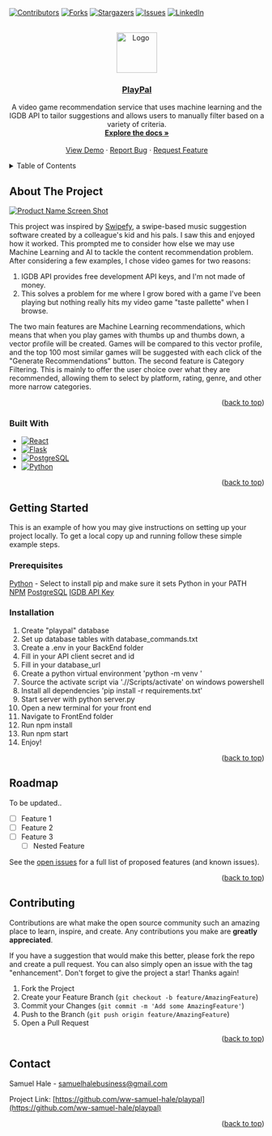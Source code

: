 <!-- Improved compatibility of back to top link: See: https://github.com/othneildrew/Best-README-Template/pull/73 -->
<a name="readme-top"></a>
<!--
*** Thanks for checking out the Best-README-Template. If you have a suggestion
*** that would make this better, please fork the repo and create a pull request
*** or simply open an issue with the tag "enhancement".
*** Don't forget to give the project a star!
*** Thanks again! Now go create something AMAZING! :D
-->



<!-- PROJECT SHIELDS -->
<!--
*** I'm using markdown "reference style" links for readability.
*** Reference links are enclosed in brackets [ ] instead of parentheses ( ).
*** See the bottom of this document for the declaration of the reference variables
*** for contributors-url, forks-url, etc. This is an optional, concise syntax you may use.
*** https://www.markdownguide.org/basic-syntax/#reference-style-links
-->
[![Contributors][contributors-shield]][contributors-url]
[![Forks][forks-shield]][forks-url]
[![Stargazers][stars-shield]][stars-url]
[![Issues][issues-shield]][issues-url]
[![LinkedIn][linkedin-shield]][linkedin-url]



<!-- PROJECT LOGO -->
<br />
<div align="center">
  <a href="https://github.com/ww-samuel-hale/playpal">
    <img src="images/favicon.png" alt="Logo" width="80" height="80">
  </a>

<h3 align="center"><a href="https://playpal-jwmk.onrender.com">PlayPal</a></h3>


  <p align="center">
    A video game recommendation service that uses machine learning and the IGDB API to tailor suggestions and allows users to manually filter based on a variety of criteria. 
    <br />
    <a href="https://github.com/ww-samuel-hale/playpal"><strong>Explore the docs »</strong></a>
    <br />
    <br />
    <a href="https://github.com/ww-samuel-hale/playpal">View Demo</a>
    ·
    <a href="https://github.com/ww-samuel-hale/playpal/issues/new?labels=bug&template=bug-report---.md">Report Bug</a>
    ·
    <a href="https://github.com/ww-samuel-hale/playpal/issues/new?labels=enhancement&template=feature-request---.md">Request Feature</a>
  </p>
</div>



<!-- TABLE OF CONTENTS -->
<details>
  <summary>Table of Contents</summary>
  <ol>
    <li>
      <a href="#about-the-project">About The Project</a>
      <ul>
        <li><a href="#built-with">Built With</a></li>
      </ul>
    </li>
    <li>
      <a href="#getting-started">Getting Started</a>
      <ul>
        <li><a href="#prerequisites">Prerequisites</a></li>
        <li><a href="#installation">Installation</a></li>
      </ul>
    </li>
    <li><a href="#roadmap">Roadmap</a></li>
    <li><a href="#contributing">Contributing</a></li>
    <li><a href="#contact">Contact</a></li>
  </ol>
</details>



<!-- ABOUT THE PROJECT -->
## About The Project

[![Product Name Screen Shot][product-screenshot]]((https://imgur.com/a/WdbsayJ))

This project was inspired by [Swipefy](https://apps.apple.com/us/app/swipefy-for-spotify/id6449814769), a swipe-based music suggestion software created by a colleague's kid and his pals. I saw this and enjoyed how it worked. This prompted me to consider how else we may use Machine Learning and AI to tackle the content recommendation problem. After considering a few examples, I chose video games for two reasons:
1) IGDB API provides free development API keys, and I'm not made of money.
2) This solves a problem for me where I grow bored with a game I've been playing but nothing really hits my video game "taste pallette" when I browse.

The two main features are Machine Learning recommendations, which means that when you play games with thumbs up and thumbs down, a vector profile will be created. Games will be compared to this vector profile, and the top 100 most similar games will be suggested with each click of the "Generate Recommendations" button. The second feature is Category Filtering. This is mainly to offer the user choice over what they are recommended, allowing them to select by platform, rating, genre, and other more narrow categories.
<p align="right">(<a href="#readme-top">back to top</a>)</p>



### Built With

* [![React][React.js]][React-url]
* [![Flask][Python Flask]][Python-url]
* [![PostgreSQL][PostgresImg]][Postgres-url]
* [![Python][PythonImg]][Python-link]

<p align="right">(<a href="#readme-top">back to top</a>)</p>



<!-- GETTING STARTED -->
## Getting Started

This is an example of how you may give instructions on setting up your project locally.
To get a local copy up and running follow these simple example steps.

### Prerequisites

[Python](https://www.python.org/downloads/) - Select to install pip and make sure it sets Python in your PATH
[NPM](https://docs.npmjs.com/downloading-and-installing-node-js-and-npm)
[PostgreSQL](https://www.postgresql.org/download/)
[IGDB API Key](https://api-docs.igdb.com/#getting-started)

### Installation

1. Create "playpal" database
2. Set up database tables with database_commands.txt
3. Create a .env in your BackEnd folder
4. Fill in your API client secret and id
5. Fill in your database_url
6. Create a python virtual environment 'python -m venv <virtual environment name>'
7. Source the activate script via './<venvname>/Scripts/activate' on windows powershell
8. Install all dependencies 'pip install -r requirements.txt'
9. Start server with python server.py
10. Open a new terminal for your front end
11. Navigate to FrontEnd folder
12. Run npm install
13. Run npm start
14. Enjoy!

<p align="right">(<a href="#readme-top">back to top</a>)</p>

<!-- ROADMAP -->
## Roadmap

To be updated..

- [ ] Feature 1
- [ ] Feature 2
- [ ] Feature 3
    - [ ] Nested Feature

See the [open issues](https://github.com/ww-samuel-hale/playpal/issues) for a full list of proposed features (and known issues).

<p align="right">(<a href="#readme-top">back to top</a>)</p>



<!-- CONTRIBUTING -->
## Contributing

Contributions are what make the open source community such an amazing place to learn, inspire, and create. Any contributions you make are **greatly appreciated**.

If you have a suggestion that would make this better, please fork the repo and create a pull request. You can also simply open an issue with the tag "enhancement".
Don't forget to give the project a star! Thanks again!

1. Fork the Project
2. Create your Feature Branch (`git checkout -b feature/AmazingFeature`)
3. Commit your Changes (`git commit -m 'Add some AmazingFeature'`)
4. Push to the Branch (`git push origin feature/AmazingFeature`)
5. Open a Pull Request

<p align="right">(<a href="#readme-top">back to top</a>)</p>

<!-- CONTACT -->
## Contact

Samuel Hale - samuelhalebusiness@gmail.com

Project Link: [https://github.com/ww-samuel-hale/playpal](https://github.com/ww-samuel-hale/playpal)

<p align="right">(<a href="#readme-top">back to top</a>)</p>

<!-- MARKDOWN LINKS & IMAGES -->
<!-- https://www.markdownguide.org/basic-syntax/#reference-style-links -->
[contributors-shield]: https://img.shields.io/github/contributors/ww-samuel-hale/playpal.svg?style=for-the-badge
[contributors-url]: https://github.com/ww-samuel-hale/playpal/graphs/contributors
[forks-shield]: https://img.shields.io/github/forks/ww-samuel-hale/playpal.svg?style=for-the-badge
[forks-url]: https://github.com/ww-samuel-hale/playpal/network/members
[stars-shield]: https://img.shields.io/github/stars/ww-samuel-hale/playpal.svg?style=for-the-badge
[stars-url]: https://github.com/ww-samuel-hale/playpal/stargazers
[issues-shield]: https://img.shields.io/github/issues/ww-samuel-hale/playpal.svg?style=for-the-badge
[issues-url]: https://github.com/ww-samuel-hale/playpal/issues
[linkedin-shield]: https://img.shields.io/badge/-LinkedIn-black.svg?style=for-the-badge&logo=linkedin&colorB=555
[linkedin-url]: https://linkedin.com/in/samhale07
[product-screenshot]: images/screenshot.png
[React.js]: https://img.shields.io/badge/React-20232A?style=for-the-badge&logo=react&logoColor=61DAFB
[React-url]: https://reactjs.org/
[Python Flask]: https://img.shields.io/badge/Python-Flask-4B8BBE?style=flat&logo=python&logoColor=white
[Python-url]: https://flask.palletsprojects.com/en/3.0.x/
[PostgresImg]: https://img.shields.io/badge/postgresql-4169e1?style=for-the-badge&logo=postgresql&logoColor=white
[Postgres-url]: https://www.postgresql.org/
[PythonImg]: https://img.shields.io/badge/python-3670A0?style=for-the-badge&logo=python&logoColor=ffdd54
[Python-link]: https://www.python.org/

